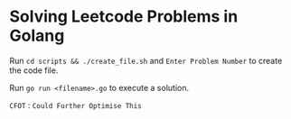 # Solving Leetcode Problems in Golang

Run `cd scripts && ./create_file.sh` and `Enter Problem Number` to create the code file.

Run `go run <filename>.go` to execute a solution.

`CFOT` : `Could Further Optimise This`

<!--
  Skipped on:
    10/11/2024 - long day
    11/11/2024 - long day
    21/11/2024 - sick
    22/11/2024 - sick
    23/11/2025 - sick
-->
